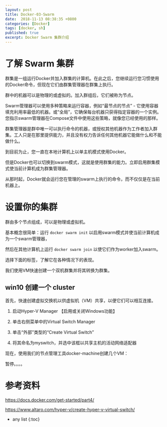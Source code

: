 ```yaml
---
layout: post
title: Docker-03-Swarm
date:  2018-11-13 08:38:35 +0800
categories: [Docker]
tags: [docker, sh]
published: true
excerpt: Docker Swarm 集群介绍
---
```


# 了解 Swarm 集群

群集是一组运行Docker并加入群集的计算机。在此之后，您继续运行您习惯使用的Docker命令，但现在它们由群集管理器在群集上执行。

群中的机器可以是物理的或虚拟的。加入群组后，它们被称为节点。

Swarm管理器可以使用多种策略来运行容器，例如“最节点的节点” - 它使用容器填充利用率最低的机器。或“全局”，它确保每台机器只获得指定容器的一个实例。您指示swarm管理器在Compose文件中使用这些策略，就像您已经使用的那样。

群集管理器是群中唯一可以执行命令的机器，或授权其他机器作为工作者加入群集。工人只是在那里提供能力，并且没有权力告诉任何其他机器它能做什么和不能做什么。

到目前为止，您一直在本地计算机上以单主机模式使用Docker。

但是Docker也可以切换到swarm模式，这就是使用群集的能力。立即启用群集模式使当前计算机成为群集管理器。

从那时起，Docker就会运行您在管理的swarm上执行的命令，而不仅仅是在当前机器上。


# 设置你的集群

群由多个节点组成，可以是物理或虚拟机。

基本概念很简单：运行 `docker swarm init` 以启用swarm模式并使当前计算机成为一个swarm管理器，

然后在其他计算机上运行 `docker swarm join` 以使它们作为worker加入swarm。

选择下面的标签，了解它在各种情况下的表现。

我们使用VM快速创建一个双机群集并将其转换为群集。

## win10 创建一个 cluster


首先，快速创建虚拟交换机以供虚拟机（VM）共享，以便它们可以相互连接。

1. 启动Hyper-V Manager   【启用或关闭Windows功能】

2. 单击右侧菜单中的Virtual Switch Manager

3. 单击“外部”类型的“Create Virtual Switch”

4. 将其命名为myswitch，并选中该框以共享主机的活动网络适配器

现在，使用我们的节点管理工具docker-machine创建几个VM：

暂停。。。。

# 参考资料

https://docs.docker.com/get-started/part4/

https://www.altaro.com/hyper-v/create-hyper-v-virtual-switch/

* any list
{:toc}